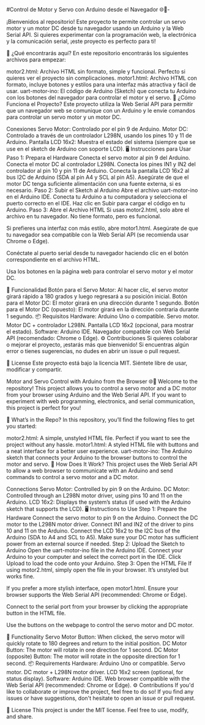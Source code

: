 #Control de Motor y Servo con Arduino desde el Navegador 🌐🚀-

¡Bienvenidos al repositorio! Este proyecto te permite controlar un servo motor y un motor DC desde tu navegador usando un Arduino y la Web Serial API. Si quieres experimentar con la programación web, la electrónica y la comunicación serial, ¡este proyecto es perfecto para ti!

🚀 ¿Qué encontrarás aquí?
En este repositorio encontrarás los siguientes archivos para empezar:

motor2.html: Archivo HTML sin formato, simple y funcional. Perfecto si quieres ver el proyecto sin complicaciones.
motor1.html: Archivo HTML con formato, incluye botones y estilos para una interfaz más atractiva y fácil de usar.
uart-motor-ino: El código de Arduino (Sketch) que conecta tu Arduino con los botones del navegador para controlar el motor y el servo.
🔌 ¿Cómo Funciona el Proyecto?
Este proyecto utiliza la Web Serial API para permitir que un navegador web se comunique con un Arduino y le envíe comandos para controlar un servo motor y un motor DC.

Conexiones
Servo Motor: Controlado por el pin 9 de Arduino.
Motor DC: Controlado a través de un controlador L298N, usando los pines 10 y 11 de Arduino.
Pantalla LCD 16x2: Muestra el estado del sistema (siempre que se use en el sketch de Arduino con soporte LCD).
🖥️ Instrucciones para Usar
Paso 1: Prepara el Hardware
Conecta el servo motor al pin 9 del Arduino.
Conecta el motor DC al controlador L298N. Conecta los pines IN1 y IN2 del controlador al pin 10 y pin 11 de Arduino.
Conecta la pantalla LCD 16x2 al bus I2C de Arduino (SDA al pin A4 y SCL al pin A5).
Asegúrate de que el motor DC tenga suficiente alimentación con una fuente externa, si es necesario.
Paso 2: Subir el Sketch al Arduino
Abre el archivo uart-motor-ino en el Arduino IDE.
Conecta tu Arduino a tu computadora y selecciona el puerto correcto en el IDE.
Haz clic en Subir para cargar el código en tu Arduino.
Paso 3: Abre el Archivo HTML
Si usas motor2.html, solo abre el archivo en tu navegador. No tiene formato, pero es funcional.

Si prefieres una interfaz con más estilo, abre motor1.html. Asegúrate de que tu navegador sea compatible con la Web Serial API (se recomienda usar Chrome o Edge).

Conéctate al puerto serial desde tu navegador haciendo clic en el botón correspondiente en el archivo HTML.

Usa los botones en la página web para controlar el servo motor y el motor DC.

📜 Funcionalidad
Botón para el Servo Motor: Al hacer clic, el servo motor girará rápido a 180 grados y luego regresará a su posición inicial.
Botón para el Motor DC: El motor girará en una dirección durante 1 segundo.
Botón para el Motor DC (opuesto): El motor girará en la dirección contraria durante 1 segundo.
📦 Requisitos
Hardware:
Arduino Uno o compatible.
Servo motor.
Motor DC + controlador L298N.
Pantalla LCD 16x2 (opcional, para mostrar el estado).
Software:
Arduino IDE.
Navegador compatible con Web Serial API (recomendado: Chrome o Edge).
⚙️ Contribuciones
Si quieres colaborar o mejorar el proyecto, ¡estarás más que bienvenido! Si encuentras algún error o tienes sugerencias, no dudes en abrir un issue o pull request.

📝 License
Este proyecto está bajo la licencia MIT. Siéntete libre de usar, modificar y compartir.

Motor and Servo Control with Arduino from the Browser 🌐🚀
Welcome to the repository! This project allows you to control a servo motor and a DC motor from your browser using Arduino and the Web Serial API. If you want to experiment with web programming, electronics, and serial communication, this project is perfect for you!

🚀 What’s in the Repo?
In this repository, you’ll find the following files to get you started:

motor2.html: A simple, unstyled HTML file. Perfect if you want to see the project without any hassle.
motor1.html: A styled HTML file with buttons and a neat interface for a better user experience.
uart-motor-ino: The Arduino sketch that connects your Arduino to the browser buttons to control the motor and servo.
🔌 How Does It Work?
This project uses the Web Serial API to allow a web browser to communicate with an Arduino and send commands to control a servo motor and a DC motor.

Connections
Servo Motor: Controlled by pin 9 on the Arduino.
DC Motor: Controlled through an L298N motor driver, using pins 10 and 11 on the Arduino.
LCD 16x2: Displays the system’s status (if used with the Arduino sketch that supports the LCD).
🖥️ Instructions to Use
Step 1: Prepare the Hardware
Connect the servo motor to pin 9 on the Arduino.
Connect the DC motor to the L298N motor driver. Connect IN1 and IN2 of the driver to pins 10 and 11 on the Arduino.
Connect the LCD 16x2 to the I2C bus of the Arduino (SDA to A4 and SCL to A5).
Make sure your DC motor has sufficient power from an external source if needed.
Step 2: Upload the Sketch to Arduino
Open the uart-motor-ino file in the Arduino IDE.
Connect your Arduino to your computer and select the correct port in the IDE.
Click Upload to load the code onto your Arduino.
Step 3: Open the HTML File
If using motor2.html, simply open the file in your browser. It’s unstyled but works fine.

If you prefer a more stylish interface, open motor1.html. Ensure your browser supports the Web Serial API (recommended: Chrome or Edge).

Connect to the serial port from your browser by clicking the appropriate button in the HTML file.

Use the buttons on the webpage to control the servo motor and DC motor.

📜 Functionality
Servo Motor Button: When clicked, the servo motor will quickly rotate to 180 degrees and return to the initial position.
DC Motor Button: The motor will rotate in one direction for 1 second.
DC Motor (opposite) Button: The motor will rotate in the opposite direction for 1 second.
📦 Requirements
Hardware:
Arduino Uno or compatible.
Servo motor.
DC motor + L298N motor driver.
LCD 16x2 screen (optional, for status display).
Software:
Arduino IDE.
Web browser compatible with the Web Serial API (recommended: Chrome or Edge).
⚙️ Contributions
If you'd like to collaborate or improve the project, feel free to do so! If you find any issues or have suggestions, don't hesitate to open an issue or pull request.

📝 License
This project is under the MIT license. Feel free to use, modify, and share.

